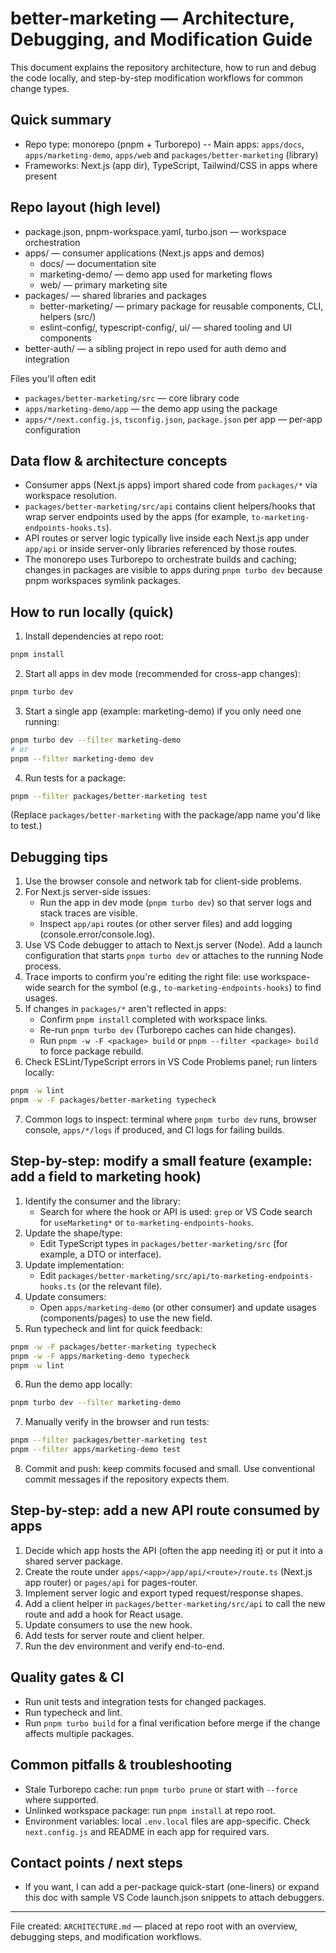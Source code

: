 # better-marketing — Architecture, Debugging, and Modification Guide

This document explains the repository architecture, how to run and debug the code locally, and step-by-step modification workflows for common change types.

## Quick summary

- Repo type: monorepo (pnpm + Turborepo)
  -- Main apps: `apps/docs`, `apps/marketing-demo`, `apps/web` and `packages/better-marketing` (library)
- Frameworks: Next.js (app dir), TypeScript, Tailwind/CSS in apps where present

## Repo layout (high level)

- package.json, pnpm-workspace.yaml, turbo.json — workspace orchestration
- apps/ — consumer applications (Next.js apps and demos)
  - docs/ — documentation site
  - marketing-demo/ — demo app used for marketing flows
  - web/ — primary marketing site
- packages/ — shared libraries and packages
  - better-marketing/ — primary package for reusable components, CLI, helpers (src/)
  - eslint-config/, typescript-config/, ui/ — shared tooling and UI components
- better-auth/ — a sibling project in repo used for auth demo and integration

Files you'll often edit

- `packages/better-marketing/src` — core library code
- `apps/marketing-demo/app` — the demo app using the package
- `apps/*/next.config.js`, `tsconfig.json`, `package.json` per app — per-app configuration

## Data flow & architecture concepts

- Consumer apps (Next.js apps) import shared code from `packages/*` via workspace resolution.
- `packages/better-marketing/src/api` contains client helpers/hooks that wrap server endpoints used by the apps (for example, `to-marketing-endpoints-hooks.ts`).
- API routes or server logic typically live inside each Next.js app under `app/api` or inside server-only libraries referenced by those routes.
- The monorepo uses Turborepo to orchestrate builds and caching; changes in packages are visible to apps during `pnpm turbo dev` because pnpm workspaces symlink packages.

## How to run locally (quick)

1. Install dependencies at repo root:

```bash
pnpm install
```

2. Start all apps in dev mode (recommended for cross-app changes):

```bash
pnpm turbo dev
```

3. Start a single app (example: marketing-demo) if you only need one running:

```bash
pnpm turbo dev --filter marketing-demo
# or
pnpm --filter marketing-demo dev
```

4. Run tests for a package:

```bash
pnpm --filter packages/better-marketing test
```

(Replace `packages/better-marketing` with the package/app name you'd like to test.)

## Debugging tips

1. Use the browser console and network tab for client-side problems.
2. For Next.js server-side issues:
   - Run the app in dev mode (`pnpm turbo dev`) so that server logs and stack traces are visible.
   - Inspect `app/api` routes (or other server files) and add logging (console.error/console.log).
3. Use VS Code debugger to attach to Next.js server (Node). Add a launch configuration that starts `pnpm turbo dev` or attaches to the running Node process.
4. Trace imports to confirm you're editing the right file: use workspace-wide search for the symbol (e.g., `to-marketing-endpoints-hooks`) to find usages.
5. If changes in `packages/*` aren't reflected in apps:
   - Confirm `pnpm install` completed with workspace links.
   - Re-run `pnpm turbo dev` (Turborepo caches can hide changes).
   - Run `pnpm -w -F <package> build` or `pnpm --filter <package> build` to force package rebuild.
6. Check ESLint/TypeScript errors in VS Code Problems panel; run linters locally:

```bash
pnpm -w lint
pnpm -w -F packages/better-marketing typecheck
```

7. Common logs to inspect: terminal where `pnpm turbo dev` runs, browser console, `apps/*/logs` if produced, and CI logs for failing builds.

## Step-by-step: modify a small feature (example: add a field to marketing hook)

1. Identify the consumer and the library:
   - Search for where the hook or API is used: `grep` or VS Code search for `useMarketing*` or `to-marketing-endpoints-hooks`.
2. Update the shape/type:
   - Edit TypeScript types in `packages/better-marketing/src` (for example, a DTO or interface).
3. Update implementation:
   - Edit `packages/better-marketing/src/api/to-marketing-endpoints-hooks.ts` (or the relevant file).
4. Update consumers:
   - Open `apps/marketing-demo` (or other consumer) and update usages (components/pages) to use the new field.
5. Run typecheck and lint for quick feedback:

```bash
pnpm -w -F packages/better-marketing typecheck
pnpm -w -F apps/marketing-demo typecheck
pnpm -w lint
```

6. Run the demo app locally:

```bash
pnpm turbo dev --filter marketing-demo
```

7. Manually verify in the browser and run tests:

```bash
pnpm --filter packages/better-marketing test
pnpm --filter apps/marketing-demo test
```

8. Commit and push: keep commits focused and small. Use conventional commit messages if the repository expects them.

## Step-by-step: add a new API route consumed by apps

1. Decide which app hosts the API (often the app needing it) or put it into a shared server package.
2. Create the route under `apps/<app>/app/api/<route>/route.ts` (Next.js app router) or `pages/api` for pages-router.
3. Implement server logic and export typed request/response shapes.
4. Add a client helper in `packages/better-marketing/src/api` to call the new route and add a hook for React usage.
5. Update consumers to use the new hook.
6. Add tests for server route and client helper.
7. Run the dev environment and verify end-to-end.

## Quality gates & CI

- Run unit tests and integration tests for changed packages.
- Run typecheck and lint.
- Run `pnpm turbo build` for a final verification before merge if the change affects multiple packages.

## Common pitfalls & troubleshooting

- Stale Turborepo cache: run `pnpm turbo prune` or start with `--force` where supported.
- Unlinked workspace package: run `pnpm install` at repo root.
- Environment variables: local `.env.local` files are app-specific. Check `next.config.js` and README in each app for required vars.

## Contact points / next steps

- If you want, I can add a per-package quick-start (one-liners) or expand this doc with sample VS Code launch.json snippets to attach debuggers.

---

File created: `ARCHITECTURE.md` — placed at repo root with an overview, debugging steps, and modification workflows.
